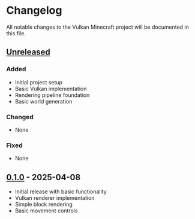 # Changelog

All notable changes to the Vulkan Minecraft project will be documented in this file.

## [Unreleased]

### Added
- Initial project setup
- Basic Vulkan implementation
- Rendering pipeline foundation
- Basic world generation

### Changed
- None

### Fixed
- None

## [0.1.0] - 2025-04-08
- Initial release with basic functionality
- Vulkan renderer implementation
- Simple block rendering
- Basic movement controls

[Unreleased]: https://github.com/username/vulkan-minecraft/compare/v0.1.0...HEAD
[0.1.0]: https://github.com/username/vulkan-minecraft/releases/tag/v0.1.0